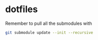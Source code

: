 # dotfiles

Remember to pull all the submodules with

```sh
git submodule update --init --recursive
```
